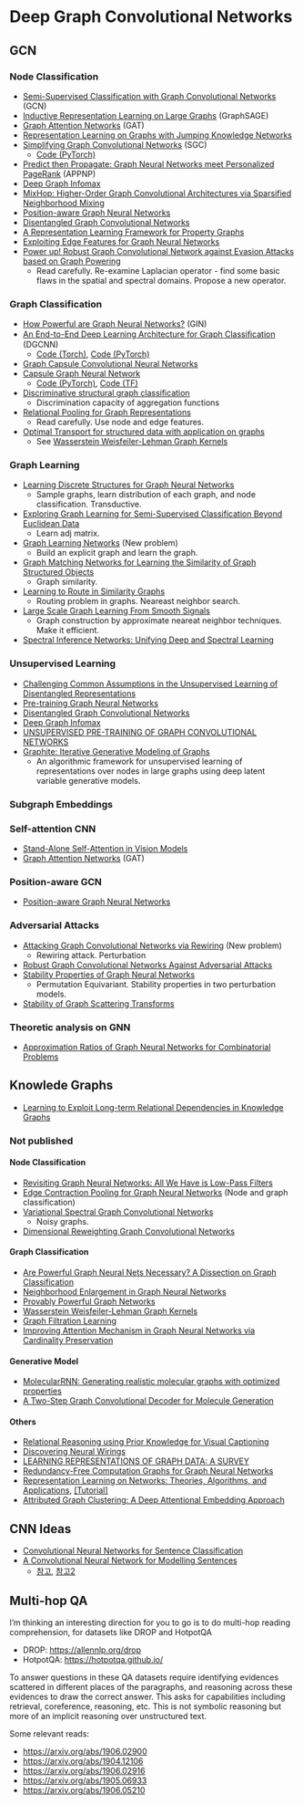 # Deep Graph Convolutional Networks

## GCN
### Node Classification
- [Semi-Supervised Classification with Graph Convolutional Networks](https://arxiv.org/abs/1609.02907) (GCN)
- [Inductive Representation Learning on Large Graphs](https://arxiv.org/abs/1706.02216) (GraphSAGE)
- [Graph Attention Networks](https://arxiv.org/abs/1710.10903) (GAT)
- [Representation Learning on Graphs with Jumping Knowledge Networks](https://arxiv.org/abs/1806.03536)
- [Simplifying Graph Convolutional Networks](https://arxiv.org/abs/1902.07153) (SGC)
	- [Code (PyTorch)](https://github.com/Tiiiger/SGC)
- [Predict then Propagate: Graph Neural Networks meet Personalized PageRank](https://openreview.net/forum?id=H1gL-2A9Ym) (APPNP)
- [Deep Graph Infomax](https://arxiv.org/pdf/1809.10341.pdf)
- [MixHop: Higher-Order Graph Convolutional Architectures via Sparsified Neighborhood Mixing](https://arxiv.org/abs/1905.00067)
- [Position-aware Graph Neural Networks](http://proceedings.mlr.press/v97/you19b.html)
- [Disentangled Graph Convolutional Networks](http://proceedings.mlr.press/v97/ma19a/ma19a.pdf)
- [A Representation Learning Framework for Property Graphs](https://yaobaiwei.github.io/papers/PGE_KDD19.pdf)
- [Exploiting Edge Features for Graph Neural Networks](http://openaccess.thecvf.com/content_CVPR_2019/papers/Gong_Exploiting_Edge_Features_for_Graph_Neural_Networks_CVPR_2019_paper.pdf)
- [Power up! Robust Graph Convolutional Network against Evasion Attacks based on Graph Powering](https://arxiv.org/pdf/1905.10029.pdf)
	- Read carefully. Re-examine Laplacian operator - find some basic flaws in the spatial and spectral domains. Propose a new operator.

### Graph Classification
- [How Powerful are Graph Neural Networks?](https://arxiv.org/abs/1810.00826) (GIN)
- [An End-to-End Deep Learning Architecture for Graph Classiﬁcation](https://www.cse.wustl.edu/~muhan/papers/AAAI_2018_DGCNN.pdf) (DGCNN)
	- [Code (Torch)](https://github.com/muhanzhang/DGCNN), [Code (PyTorch)](https://github.com/muhanzhang/pytorch_DGCNN)
- [Graph Capsule Convolutional Neural Networks](https://arxiv.org/abs/1805.08090)
- [Capsule Graph Neural Network](https://openreview.net/forum?id=Byl8BnRcYm)
	- [Code (PyTorch)](https://github.com/benedekrozemberczki/CapsGNN), [Code (TF)](https://github.com/XinyiZ001/CapsGNN)
- [Discriminative structural graph classification](https://arxiv.org/pdf/1905.13422.pdf)
	- Discrimination capacity of aggregation functions
- [Relational Pooling for Graph Representations](https://arxiv.org/abs/1903.02541)
	- Read carefully. Use node and edge features.
- [Optimal Transport for structured data with application on graphs](http://proceedings.mlr.press/v97/titouan19a/titouan19a.pdf)
	- See [Wasserstein Weisfeiler-Lehman Graph Kernels](https://arxiv.org/pdf/1906.01277.pdf)

### Graph Learning
- [Learning Discrete Structures for Graph Neural Networks](https://arxiv.org/abs/1903.11960) 
	- Sample graphs, learn distribution of each graph, and node classification. Transductive.
- [Exploring Graph Learning for Semi-Supervised Classification Beyond Euclidean Data](https://arxiv.org/abs/1904.10146) 
	- Learn adj matrix.
- [Graph Learning Networks](https://graphreason.github.io/papers/7.pdf) (New problem)
	- Build an explicit graph and learn the graph.
- [Graph Matching Networks for Learning the Similarity of Graph Structured Objects](https://arxiv.org/abs/1904.12787)
	- Graph similarity.
- [Learning to Route in Similarity Graphs](http://proceedings.mlr.press/v97/baranchuk19a/baranchuk19a.pdf)
	- Routing problem in graphs. Neareast neighbor search.
- [Large Scale Graph Learning From Smooth Signals](https://openreview.net/forum?id=ryGkSo0qYm)
	- Graph construction by approximate neareat neighbor techniques. Make it efficient.
- [Spectral Inference Networks: Unifying Deep and Spectral Learning](https://arxiv.org/abs/1806.02215)

### Unsupervised Learning
- [Challenging Common Assumptions in the Unsupervised Learning of Disentangled Representations](https://arxiv.org/pdf/1811.12359.pdf)
- [Pre-training Graph Neural Networks](https://arxiv.org/pdf/1905.12265.pdf)
- [Disentangled Graph Convolutional Networks](http://proceedings.mlr.press/v97/ma19a/ma19a.pdf)
- [Deep Graph Infomax](https://arxiv.org/pdf/1809.10341.pdf)
- [UNSUPERVISED PRE-TRAINING OF GRAPH CONVOLUTIONAL NETWORKS](https://acbull.github.io/pdf/iclr19-pretrain.pdf)
- [Graphite: Iterative Generative Modeling of Graphs](https://arxiv.org/abs/1803.10459)
	- An algorithmic framework for unsupervised learning of representations over nodes in large graphs using deep latent variable generative models.

### Subgraph Embeddings

### Self-attention CNN
- [Stand-Alone Self-Attention in Vision Models](https://arxiv.org/pdf/1906.05909.pdf)
- [Graph Attention Networks](https://arxiv.org/abs/1710.10903) (GAT)

### Position-aware GCN
- [Position-aware Graph Neural Networks](http://proceedings.mlr.press/v97/you19b.html)

### Adversarial Attacks
- [Attacking Graph Convolutional Networks via Rewiring](https://arxiv.org/pdf/1906.03750.pdf) (New problem)
	- Rewiring attack. Perturbation
- [Robust Graph Convolutional Networks Against Adversarial Attacks](http://pengcui.thumedialab.com/papers/RGCN.pdf)
- [Stability Properties of Graph Neural Networks](https://arxiv.org/pdf/1905.04497.pdf)
	- Permutation Equivariant. Stability properties in two perturbation models.
- [Stability of Graph Scattering Transforms](https://arxiv.org/pdf/1906.04784.pdf)

### Theoretic analysis on GNN
- [Approximation Ratios of Graph Neural Networks for Combinatorial Problems](https://arxiv.org/pdf/1905.10261.pdf)

## Knowlede Graphs
- [Learning to Exploit Long-term Relational Dependencies in Knowledge Graphs](https://arxiv.org/pdf/1905.04914.pdf)

### Not published
#### Node Classification
- [Revisiting Graph Neural Networks: All We Have is Low-Pass Filters](https://arxiv.org/pdf/1905.09550.pdf)
- [Edge Contraction Pooling for Graph Neural Networks](https://arxiv.org/pdf/1905.10990.pdf) (Node and graph classification)
- [Variational Spectral Graph Convolutional Networks](https://arxiv.org/pdf/1906.01852.pdf)
	- Noisy graphs.
- [Dimensional Reweighting Graph Convolutional Networks](https://arxiv.org/pdf/1907.02237.pdf)

#### Graph Classification
- [Are Powerful Graph Neural Nets Necessary? A Dissection on Graph Classification](https://arxiv.org/pdf/1905.04579.pdf)
- [Neighborhood Enlargement in Graph Neural Networks](https://arxiv.org/pdf/1905.08509.pdf)
- [Provably Powerful Graph Networks](https://arxiv.org/pdf/1905.11136.pdf)
- [Wasserstein Weisfeiler-Lehman Graph Kernels](https://arxiv.org/pdf/1906.01277.pdf)
- [Graph Filtration Learning](https://arxiv.org/pdf/1905.10996.pdf)
- [Improving Attention Mechanism in Graph Neural Networks via Cardinality Preservation](https://arxiv.org/pdf/1907.02204.pdf)

#### Generative Model
- [MolecularRNN: Generating realistic molecular graphs with optimized properties](https://arxiv.org/pdf/1905.13372.pdf)
- [A Two-Step Graph Convolutional Decoder for Molecule Generation](https://arxiv.org/pdf/1906.03412.pdf)

#### Others
- [Relational Reasoning using Prior Knowledge for Visual Captioning](https://arxiv.org/pdf/1906.01290.pdf)
- [Discovering Neural Wirings](https://arxiv.org/pdf/1906.00586.pdf)
- [LEARNING REPRESENTATIONS OF GRAPH DATA: A SURVEY](https://arxiv.org/pdf/1906.02989.pdf)
- [Redundancy-Free Computation Graphs for Graph Neural Networks](https://arxiv.org/pdf/1906.03707.pdf)
- [Representation Learning on Networks: Theories, Algorithms, and Applications](https://dl.acm.org/citation.cfm?id=3320095), [[Tutorial]](http://snap.stanford.edu/proj/embeddings-www/)
- [Attributed Graph Clustering: A Deep Attentional Embedding Approach](https://arxiv.org/pdf/1906.06532.pdf)


## CNN Ideas
- [Convolutional Neural Networks for Sentence Classification](https://arxiv.org/pdf/1408.5882.pdf)
- [A Convolutional Neural Network for Modelling Sentences](https://www.aclweb.org/anthology/P14-1062)
	- [참고](https://ratsgo.github.io/deep%20learning/2017/10/09/CNNs/), [참고2](https://ratsgo.github.io/natural%20language%20processing/2017/08/16/deepNLP/)

## Multi-hop QA
I’m thinking an interesting direction for you to go is to do multi-hop reading comprehension, for datasets like DROP and HotpotQA
- DROP: https://allennlp.org/drop
- HotpotQA: https://hotpotqa.github.io/

To answer questions in these QA datasets require identifying evidences scattered in different places of the paragraphs, and reasoning across these evidences to draw the correct answer. This asks for capabilities including retrieval, coreference, reasoning, etc. This is not symbolic reasoning but more of an implicit reasoning over unstructured text.

Some relevant reads:
- https://arxiv.org/abs/1906.02900
- https://arxiv.org/abs/1904.12106
- https://arxiv.org/abs/1906.02916
- https://arxiv.org/abs/1905.06933
- https://arxiv.org/abs/1906.05210 

